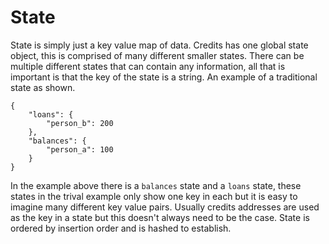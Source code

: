 # State

State is simply just a key value map of data. Credits has one global state object, this is comprised of many different
smaller states. There can be multiple different states that can contain any information, all that is important is that
the key of the state is a string. An example of a traditional state as shown. 

```
{
    "loans": {
        "person_b": 200
    },
    "balances": {
        "person_a": 100
    }
}
```

In the example above there is a `balances` state and a `loans` state, these states in the trival example only show one
key in each but it is easy to imagine many different key value pairs. Usually credits addresses are used as the key in a
state but this doesn't always need to be the case. State is ordered by insertion order and is hashed to establish.
